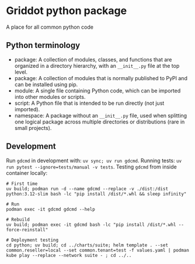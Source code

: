 ﻿# Griddot python package

A place for all common python code

## Python terminology

- package: A collection of modules, classes, and functions that are organized in a directory hierarchy, with an `__init__.py` file at the top level.
- package: A collection of modules that is normally published to PyPI and can be installed using pip.
- module: A single file containing Python code, which can be imported into other modules or scripts.
- script: A Python file that is intended to be run directly (not just imported).
- namespace: A package without an `__init__.py` file, used when splitting one logical package across multiple directories or distributions (rare in small projects).

## Development

Run `gdcmd` in development with: `uv sync; uv run gdcmd`.
Running tests: `uv run pytest --ignore=tests/manual -v tests`.
Testing `gdcmd` from inside container locally:

```shell
# First time
uv build; podman run -d --name gdcmd --replace -v ./dist:/dist python:3.12-slim bash -lc "pip install /dist/*.whl && sleep infinity"

# Run
podman exec -it gdcmd gdcmd --help

# Rebuild
uv build; podman exec -it gdcmd bash -lc "pip install /dist/*.whl --force-reinstall"

# Deployment testing
cd python; uv build; cd ../charts/suite; helm template . --set common.reseller=local --set common.tenant=test -f values.yaml | podman kube play --replace --network suite - ; cd ../..
```
